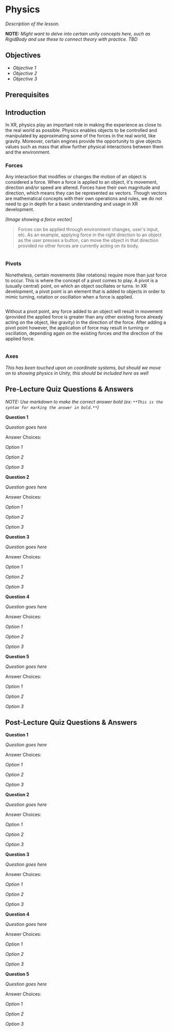 # Physics

*Description of the lesson.*

**NOTE:** *Might want to delve into certain unity concepts here, such as RigidBody and use these to connect theory with practice. TBD*

## Objectives

- *Objective 1*
- *Objective 2*
- *Objective 3*

## Prerequisites

## Introduction

In XR, physics play an important role in making the experience as close to the real world as possible. Physics enables objects to be controlled and manipulated by approximating some of the forces in the real world, like gravity. Moreover, certain engines provide the opportunity to give objects values such as mass that allow further physical interactions between them and the environment.

### Forces

Any interaction that modifies or changes the motion of an object is considered a force. When a force is applied to an object, it's movement, direction and/or speed are altered. Forces have their own magnitude and direction, which means they can be represented as vectors. Though vectors are mathematical concepts with their own operations and rules, we do not need to go in depth for a basic understanding and usage in XR development.

*[Image showing a force vector]*
<IMAGE>

> Forces can be applied through environment changes, user's input, etc. As an example, applying force in the right direction to an object as the user presses a button, can move the object in that direction provided no other forces are currently acting on its body.

<IMAGE>

### Pivots

Nonetheless, certain movements (like rotations) require more than just force to occur. This is where the concept of a pivot comes to play. A pivot is a (usually central) point, on which an object oscillates or turns. In XR development, a pivot point is an element that is added to objects in order to mimic turning, rotation or oscillation when a force is applied. 

<IMAGE>

Without a pivot point, any force added to an object will result in movement (provided the applied force is greater than any other existing force already acting on the object, like gravity) in the direction of the force. After adding a pivot point however, the application of force may result in turning or oscillation, depending again on the existing forces *and* the direction of the applied force.

<IMAGE>

### Axes

*This has been touched upon on coordinate systems, but should we move on to showing physics in Unity, this should be included here as well*

## Pre-Lecture Quiz Questions & Answers

*NOTE: Use markdown to make the correct answer bold (ex: `**This is the syntax for marking the answer in bold.**`)*

**Question 1**

*Question goes here*

Answer Choices:

*Option 1*

*Option 2*

*Option 3*

**Question 2**

*Question goes here*

Answer Choices:

*Option 1*

*Option 2*

*Option 3*

**Question 3**

*Question goes here*

Answer Choices:

*Option 1*

*Option 2*

*Option 3*

**Question 4**

*Question goes here*

Answer Choices:

*Option 1*

*Option 2*

*Option 3*

**Question 5**

*Question goes here*

Answer Choices:

*Option 1*

*Option 2*

*Option 3*

## Post-Lecture Quiz Questions & Answers

**Question 1**

*Question goes here*

Answer Choices:

*Option 1*

*Option 2*

*Option 3*

**Question 2**

*Question goes here*

Answer Choices:

*Option 1*

*Option 2*

*Option 3*

**Question 3**

*Question goes here*

Answer Choices:

*Option 1*

*Option 2*

*Option 3*

**Question 4**

*Question goes here*

Answer Choices:

*Option 1*

*Option 2*

*Option 3*

**Question 5**

*Question goes here*

Answer Choices:

*Option 1*

*Option 2*

*Option 3*